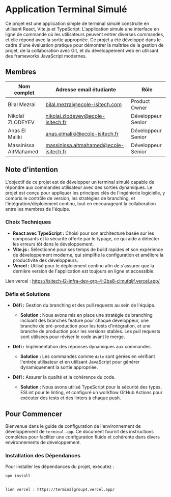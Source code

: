 # Application Terminal Simulé

Ce projet est une application simple de terminal simulé construite en utilisant React, Vite.js et TypeScript. L'application simule une interface en ligne de commande où les utilisateurs peuvent entrer diverses commandes, et elle répond avec la sortie appropriée. Ce projet a été développé dans le cadre d'une évaluation pratique pour démontrer la maîtrise de la gestion de projet, de la collaboration avec Git, et du développement web en utilisant des frameworks JavaScript modernes.

## Membres

| Nom complet          | Adresse email étudiante                 | Rôle            |
|----------------------|-----------------------------------------|-----------------|
| Bilal Mezrai         | bilal.mezrai@ecole-isitech.com          | Product Owner   |
| Nikolaï ZLODEYEV     | nikolai.zlodeyev@ecole-isitech.fr       | Développeur Senior |
| Anas El Maliki       | anas.elmaliki@ecole-isitech.fr          | Développeur Senior |
| Massinissa AitMahamed| massinissa.aitmahamed@ecole-isitech.fr  | Développeur Senior |

## Note d'intention

L'objectif de ce projet est de développer un terminal simulé capable de répondre aux commandes utilisateur avec des sorties dynamiques. Le projet est conçu pour appliquer les principes clés de l'ingénierie logicielle, y compris le contrôle de version, les stratégies de branching, et l'intégration/déploiement continu, tout en encourageant la collaboration entre les membres de l'équipe.

### Choix Techniques

- **React avec TypeScript :** Choisi pour son architecture basée sur les composants et la sécurité offerte par le typage, ce qui aide à détecter les erreurs tôt dans le développement.
- **Vite.js :** Sélectionné pour ses temps de build rapides et son expérience de développement moderne, qui simplifie la configuration et améliore la productivité des développeurs.
- **Vercel :** Utilisé pour le déploiement continu afin de s'assurer que la dernière version de l'application est toujours en ligne et accessible.

Lien vercel : https://isitech-l2-infra-dev-grp-4-2ba8-clmufqljf.vercel.app/

### Défis et Solutions

- **Défi :** Gestion du branching et des pull requests au sein de l'équipe.
  - **Solution :** Nous avons mis en place une stratégie de branching incluant des branches feature pour chaque développeur, une branche de pré-production pour les tests d'intégration, et une branche de production pour les versions stables. Les pull requests sont utilisées pour réviser le code avant le merge.
  
- **Défi :** Implémentation des réponses dynamiques aux commandes.
  - **Solution :** Les commandes comme `date` sont gérées en vérifiant l'entrée utilisateur et en utilisant JavaScript pour générer dynamiquement la sortie appropriée.

- **Défi :** Assurer la qualité et la cohérence du code.
  - **Solution :** Nous avons utilisé TypeScript pour la sécurité des types, ESLint pour le linting, et configuré un workflow GitHub Actions pour exécuter des tests et des linters à chaque push.

## Pour Commencer

Bienvenue dans le guide de configuration de l'environnement de développement de `terminal-app`. Ce document fournit des instructions complètes pour faciliter une configuration fluide et cohérente dans divers environnements de développement.

### Installation des Dépendances

Pour installer les dépendances du projet, exécutez :

```bash
npm install


lien vercel : https://terminalgroup4.vercel.app/